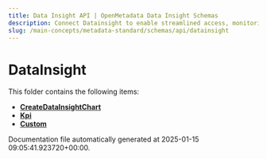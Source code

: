 ```yaml
---
title: Data Insight API | OpenMetadata Data Insight Schemas
description: Connect Datainsight to enable streamlined access, monitoring, or search of enterprise data using secure and scalable integrations.
slug: /main-concepts/metadata-standard/schemas/api/datainsight
---
```


# DataInsight

This folder contains the following items:

- [**CreateDataInsightChart**](/main-concepts/metadata-standard/schemas/api/datainsight/createdatainsightchart)
- [**Kpi**](/main-concepts/metadata-standard/schemas/api/datainsight/kpi)
- [**Custom**](/main-concepts/metadata-standard/schemas/api/datainsight/custom)


Documentation file automatically generated at 2025-01-15 09:05:41.923720+00:00.
